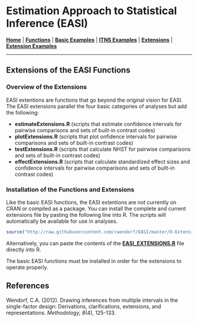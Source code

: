 # Estimation Approach to Statistical Inference (EASI)

[**Home**](https://github.com/cwendorf/EASI/) | 
[**Functions**](https://github.com/cwendorf/EASI/tree/master/A-Functions) | 
[**Basic Examples**](https://github.com/cwendorf/EASI/tree/master/B-BasicExamples) | 
[**ITNS Examples**](https://github.com/cwendorf/EASI/tree/master/C-ITNSExamples) | 
[**Extensions**](https://github.com/cwendorf/EASI/tree/master/D-Extensions) | 
[**Extension Examples**](https://github.com/cwendorf/EASI/tree/master/E-ExtensionExamples) 

---

## Extensions of the EASI Functions

### Overview of the Extensions

EASI extentions are functions that go beyond the original vision for EASI. The EASI extensions parallel the four basic categories of analyses but add the following:
- **estimateExtensions.R** (scripts that estimate confidence intervals for pairwise comparisons and sets of built-in contrast codes)
- **plotExtensions.R** (scripts that plot onfidence intervals for pairwise comparisons and sets of built-in contrast codes)
- **testExtensions.R** (scripts that calculate NHST for pairwise comparisons and sets of built-in contrast codes)
- **effectExtensions.R** (scripts that calculate standardized effect sizes and confidence intervals for pairwise comparisons and sets of built-in contrast codes)

### Installation of the Functions and Extensions

Like the basic EASI functions, the EASI extentions are not currently on CRAN or compiled as a package. You can install the complete and current extensions file by pasting the following line into R. The scripts will automatically be available for use in analyses.
```r
source("http://raw.githubusercontent.com/cwendorf/EASI/master/D-Extensions/EASI_EXTENSIONS.R")
```

Alternatively, you can paste the contents of the [**EASI_EXTENSIONS.R**](https://github.com/cwendorf/EASI/raw/master/D-Extensions/EASI_EXTENSIONS.R) file directly into R. 

The basic EASI functions must be installed in order for the extensions to operate properly.

## References

Wendorf, C.A. (2012). Drawing inferences from multiple intervals in the single-factor design: Derivations, clarifications, extensions, and representations. _Methodology, 8_(4), 125-133.
